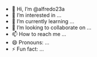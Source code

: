 - 👋 Hi, I’m @alfredo23a
- 👀 I’m interested in ...
- 🌱 I’m currently learning ...
- 💞️ I’m looking to collaborate on ...
- 📫 How to reach me ...
- 😄 Pronouns: ...
- ⚡ Fun fact: ...

<!---
alfredo23a/alfredo23a is a ✨ special ✨ repository because its `README.md` (this file) appears on your GitHub profile.
You can click the Preview link to take a look at your changes.
--->
